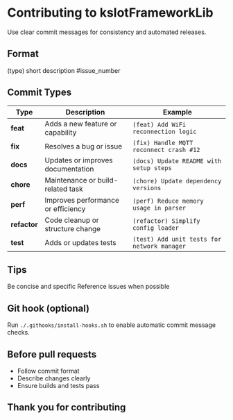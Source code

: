 # Contributing to ksIotFrameworkLib

Use clear commit messages for consistency and automated releases.

## Format

(type) short description #issue_number

## Commit Types

| Type       | Description                      | Example                                      |
|-------------|----------------------------------|----------------------------------------------|
| **feat**    | Adds a new feature or capability | `(feat) Add WiFi reconnection logic`         |
| **fix**     | Resolves a bug or issue          | `(fix) Handle MQTT reconnect crash #12`      |
| **docs**    | Updates or improves documentation| `(docs) Update README with setup steps`      |
| **chore**   | Maintenance or build-related task| `(chore) Update dependency versions`         |
| **perf**    | Improves performance or efficiency| `(perf) Reduce memory usage in parser`      |
| **refactor**| Code cleanup or structure change | `(refactor) Simplify config loader`          |
| **test**    | Adds or updates tests            | `(test) Add unit tests for network manager`  |

## Tips

Be concise and specific
Reference issues when possible

## Git hook (optional)

Run `./.githooks/install-hooks.sh` to enable automatic commit message checks.

## Before pull requests

- Follow commit format
- Describe changes clearly
- Ensure builds and tests pass

## Thank you for contributing
